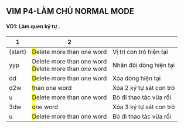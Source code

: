 ## VIM P4-LÀM CHỦ NORMAL MODE

#### VD1: Làm quen ký tự .

| 1       | 2                                                                                                     |                         |
| ------- | ----------------------------------------------------------------------------------------------------- | ----------------------- |
| {start} | <span style="background-color:yellow">D</span>elete more than one word                                | Vị trí con trỏ hiện tại |
| yyp     | Delete more than one word <br> <span style="background-color:yellow">D</span>elete more than one word | Nhân đôi dòng hiện tại  |
| dd      | <span style="background-color:yellow">D</span>elete more than one word                                | Xóa dòng hiện tại       |
| d2w     | <span style="background-color:yellow">t</span>han one word                                            | Xóa 2 ký tự sát con trỏ |
| u       | <span style="background-color:yellow">D</span>elete more than one word                                | Bỏ đi thao tác vừa rồi  |
| 3dw     | <span style="background-color:yellow">o</span>ne word                                                 | Xóa 3 ký tự sát con trỏ |
| u       | <span style="background-color:yellow">D</span>elete more than one word                                | Bỏ đi thao tác vừa rồi  |
